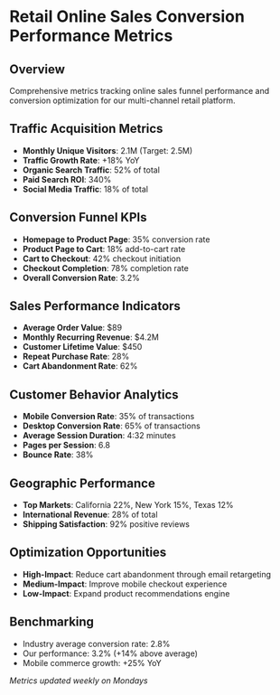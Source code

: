 # Retail Online Sales Conversion Performance Metrics

## Overview
Comprehensive metrics tracking online sales funnel performance and conversion optimization for our multi-channel retail platform.

## Traffic Acquisition Metrics
- **Monthly Unique Visitors**: 2.1M (Target: 2.5M)
- **Traffic Growth Rate**: +18% YoY
- **Organic Search Traffic**: 52% of total
- **Paid Search ROI**: 340%
- **Social Media Traffic**: 18% of total

## Conversion Funnel KPIs
- **Homepage to Product Page**: 35% conversion rate
- **Product Page to Cart**: 18% add-to-cart rate
- **Cart to Checkout**: 42% checkout initiation
- **Checkout Completion**: 78% completion rate
- **Overall Conversion Rate**: 3.2%

## Sales Performance Indicators
- **Average Order Value**: $89
- **Monthly Recurring Revenue**: $4.2M
- **Customer Lifetime Value**: $450
- **Repeat Purchase Rate**: 28%
- **Cart Abandonment Rate**: 62%

## Customer Behavior Analytics
- **Mobile Conversion Rate**: 35% of transactions
- **Desktop Conversion Rate**: 65% of transactions
- **Average Session Duration**: 4:32 minutes
- **Pages per Session**: 6.8
- **Bounce Rate**: 38%

## Geographic Performance
- **Top Markets**: California 22%, New York 15%, Texas 12%
- **International Revenue**: 28% of total
- **Shipping Satisfaction**: 92% positive reviews

## Optimization Opportunities
- **High-Impact**: Reduce cart abandonment through email retargeting
- **Medium-Impact**: Improve mobile checkout experience
- **Low-Impact**: Expand product recommendations engine

## Benchmarking
- Industry average conversion rate: 2.8%
- Our performance: 3.2% (+14% above average)
- Mobile commerce growth: +25% YoY

*Metrics updated weekly on Mondays*